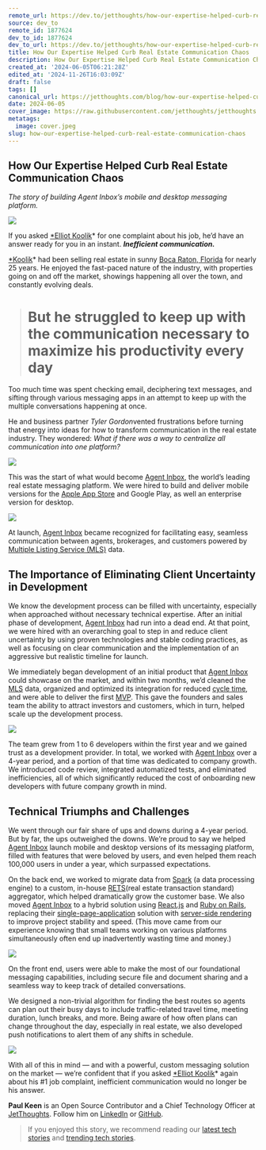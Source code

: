```yaml
---
remote_url: https://dev.to/jetthoughts/how-our-expertise-helped-curb-real-estate-communication-chaos-53m8
source: dev_to
remote_id: 1877624
dev_to_id: 1877624
dev_to_url: https://dev.to/jetthoughts/how-our-expertise-helped-curb-real-estate-communication-chaos-53m8
title: How Our Expertise Helped Curb Real Estate Communication Chaos
description: How Our Expertise Helped Curb Real Estate Communication Chaos   The story of building Agent...
created_at: '2024-06-05T06:21:28Z'
edited_at: '2024-11-26T16:03:09Z'
draft: false
tags: []
canonical_url: https://jetthoughts.com/blog/how-our-expertise-helped-curb-real-estate-communication-chaos/
date: 2024-06-05
cover_image: https://raw.githubusercontent.com/jetthoughts/jetthoughts.github.io/master/content/blog/how-our-expertise-helped-curb-real-estate-communication-chaos/cover.jpeg
metatags:
  image: cover.jpeg
slug: how-our-expertise-helped-curb-real-estate-communication-chaos
---
```


## **How Our Expertise Helped Curb Real Estate Communication Chaos**

*The story of building Agent Inbox’s mobile and desktop messaging platform.*

![](file_0.jpeg)

If you asked [*Elliot Koolik](https://www.linkedin.com/in/elliotkoolik/)* for one complaint about his job, he’d have an answer ready for you in an instant. ***Inefficient communication.***

[*Koolik](https://www.linkedin.com/in/elliotkoolik/)* had been selling real estate in sunny [Boca Raton, Florida](https://en.wikipedia.org/wiki/Boca_Raton,_Florida) for nearly 25 years. He enjoyed the fast-paced nature of the industry, with properties going on and off the market, showings happening all over the town, and constantly evolving deals.

> # But he struggled to keep up with the communication necessary to maximize his productivity every day

Too much time was spent checking email, deciphering text messages, and sifting through various messaging apps in an attempt to keep up with the multiple conversations happening at once.

He and business partner *Tyler Gordon*vented frustrations before turning that energy into ideas for how to transform communication in the real estate industry. They wondered: *What if there was a way to centralize all communication into one platform?*

![](file_1.png)

This was the start of what would become [Agent Inbox](https://www.jetthoughts.com/agentinbox), the world’s leading real estate messaging platform. We were hired to build and deliver mobile versions for the [Apple App Store](https://itunes.apple.com/us/app/hello-show/id938410567) and Google Play, as well an enterprise version for desktop.

![](file_2.png)

At launch, [Agent Inbox](https://www.jetthoughts.com/agentinbox) became recognized for facilitating easy, seamless communication between agents, brokerages, and customers powered by [Multiple Listing Service (MLS)](https://www.investopedia.com/terms/m/multiple-listing-service-mls.asp) data.

## The Importance of Eliminating Client Uncertainty in Development

We know the development process can be filled with uncertainty, especially when approached without necessary technical expertise. After an initial phase of development, [Agent Inbox](https://www.jetthoughts.com/agentinbox) had run into a dead end. At that point, we were hired with an overarching goal to step in and reduce client uncertainty by using proven technologies and stable coding practices, as well as focusing on clear communication and the implementation of an aggressive but realistic timeline for launch.

We immediately began development of an initial product that [Agent Inbox](https://www.jetthoughts.com/agentinbox) could showcase on the market, and within two months, we’d cleaned the [MLS](https://en.wikipedia.org/wiki/Multiple_listing_service) data, organized and optimized its integration for reduced [cycle time](https://www.isixsigma.com/dictionary/cycle-time/), and were able to deliver the first [MVP](https://www.agilealliance.org/glossary/mvp/). This gave the founders and sales team the ability to attract investors and customers, which in turn, helped scale up the development process.

![](file_3.jpeg)

The team grew from 1 to 6 developers within the first year and we gained trust as a development provider. In total, we worked with [Agent Inbox](https://www.jetthoughts.com/agentinbox) over a 4-year period, and a portion of that time was dedicated to company growth. We introduced code review, integrated automatized tests, and eliminated inefficiencies, all of which significantly reduced the cost of onboarding new developers with future company growth in mind.

## Technical Triumphs and Challenges

We went through our fair share of ups and downs during a 4-year period. But by far, the ups outweighed the downs. We’re proud to say we helped [Agent Inbox](https://www.jetthoughts.com/agentinbox) launch mobile and desktop versions of its messaging platform, filled with features that were beloved by users, and even helped them reach 100,000 users in under a year, which surpassed expectations.

On the back end, we worked to migrate data from [Spark](https://sparkplatform.com/docs) (a data processing engine) to a custom, in-house [RETS](https://en.wikipedia.org/wiki/Real_Estate_Transaction_Standard)(real estate transaction standard) aggregator, which helped dramatically grow the customer base. We also moved [Agent Inbox](https://www.jetthoughts.com/agentinbox) to a hybrid solution using [React.js](https://reactjs.org/) and [Ruby on Rails](https://rubyonrails.org/), replacing their [single-page-application](https://en.wikipedia.org/wiki/Single-page_application) solution with [server-side rendering](https://flaviocopes.com/react-server-side-rendering/) to improve project stability and speed. (This move came from our experience knowing that small teams working on various platforms simultaneously often end up inadvertently wasting time and money.)

![](file_4.png)

On the front end, users were able to make the most of our foundational messaging capabilities, including secure file and document sharing and a seamless way to keep track of detailed conversations.

We designed a non-trivial algorithm for finding the best routes so agents can plan out their busy days to include traffic-related travel time, meeting duration, lunch breaks, and more. Being aware of how often plans can change throughout the day, especially in real estate, we also developed push notifications to alert them of any shifts in schedule.

![](file_5.png)

With all of this in mind — and with a powerful, custom messaging solution on the market — we’re confident that if you asked [*Elliot Koolik](https://www.linkedin.com/in/elliotkoolik/)* again about his #1 job complaint, inefficient communication would no longer be his answer.

**Paul Keen** is an Open Source Contributor and a Chief Technology Officer at [JetThoughts](https://www.jetthoughts.com). Follow him on [LinkedIn](https://www.linkedin.com/in/paul-keen/) or [GitHub](https://github.com/pftg).
> If you enjoyed this story, we recommend reading our [latest tech stories](https://jtway.co/latest) and [trending tech stories](https://jtway.co/trending).
